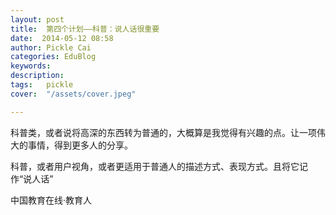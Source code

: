 ```yaml
---
layout: post  
title:  第四个计划——科普：说人话很重要  
date:  2014-05-12 08:58  
author: Pickle Cai  
categories: EduBlog  
keywords: 
description:   
tags:	pickle   
cover:  "/assets/cover.jpeg"  

---  
```

    
科普类，或者说将高深的东西转为普通的，大概算是我觉得有兴趣的点。让一项伟大的事情，得到更多人的分享。

科普，或者用户视角，或者更适用于普通人的描述方式、表现方式。且将它记作“说人话”

		    
 中国教育在线·教育人

